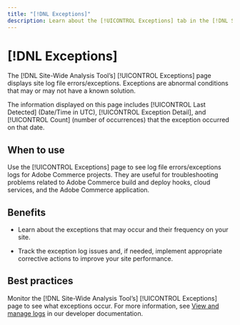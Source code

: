```yaml
---
title: "[!DNL Exceptions]"
description: Learn about the [!UICONTROL Exceptions] tab in the [!DNL Site-Wide Analysis Tool], when to use it, its benefits, and best practices.
---
```

# [!DNL Exceptions]

The [!DNL Site-Wide Analysis Tool’s] [!UICONTROL Exceptions] page displays site log file errors/exceptions. Exceptions are abnormal conditions that may or may not have a known solution.

The information displayed on this page includes [!UICONTROL Last Detected] (Date/Time in UTC), [!UICONTROL Exception Detail], and [!UICONTROL Count] (number of occurrences) that the exception occurred on that date.

## When to use

Use the [!UICONTROL Exceptions] page to see log file errors/exceptions logs for Adobe Commerce projects. They are useful for troubleshooting problems related to Adobe Commerce build and deploy hooks, cloud services, and the Adobe Commerce application.

## Benefits

* Learn about the exceptions that may occur and their frequency on your site.

* Track the exception log issues and, if needed, implement appropriate corrective actions to improve your site performance.

## Best practices

Monitor the [!DNL Site-Wide Analysis Tool’s] [!UICONTROL Exceptions] page to see what exceptions occur. For more information, see [View and manage logs](https://devdocs.magento.com/cloud/project/log-locations.html) in our developer documentation.

